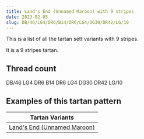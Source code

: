 ```yaml
---
title: Land's End (Unnamed Maroon) with 9 stripes
date: 2023-02-05
slug: DB/46/LG4/DR6/B14/DR6/LG4/DG30/DR42/LG/10
---
```

This is a list of all the tartan sett variants with 9 stripes.

It is a 9 stripes tartan.


## Thread count
DB/46 LG4 DR6 B14 DR6 LG4 DG30 DR42 LG/10

## Examples of this tartan pattern

| Tartan Variants |
|---------------|
| [Land's End (Unnamed Maroon)](/variants/db/46/lg4/dr6/b14/dr6/lg4/dg30/dr42/lg/10-b304080-db000030-dg004010-dr802040-lg908000)||
